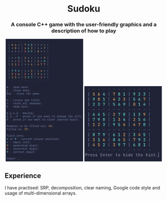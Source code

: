 <h1 align="center">Sudoku</h1>

<h3 align="center">A console C++ game with the user-friendly graphics and a description of how to play</h3>

<p align="center">
	<img src=".github/assets/images/sudoku-1.png" alt="sudoku-image-1" width="49%">
	<img src=".github/assets/images/sudoku-2.png" alt="sudoku-image-1" width="49%">
</p>

## Experience

I have practised: SRP, decomposition, clear naming, Google code style and usage of multi-dimensional arrays.